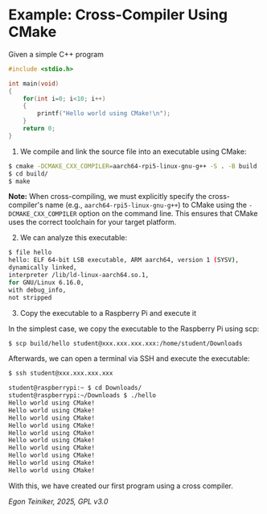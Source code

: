 # Example: Cross-Compiler Using CMake

Given a simple C++ program

```c++
#include <stdio.h>

int main(void)
{
	for(int i=0; i<10; i++)
	{
		printf("Hello world using CMake!\n");
	}	
	return 0;
}
```

1. We compile and link the source file into an executable using CMake:

```bash
$ cmake -DCMAKE_CXX_COMPILER=aarch64-rpi5-linux-gnu-g++ -S . -B build
$ cd build/
$ make
```

**Note:** When cross-compiling, we must explicitly specify the cross-compiler's 
name (e.g., `aarch64-rpi5-linux-gnu-g++`) to CMake using the `-DCMAKE_CXX_COMPILER` 
option on the command line. This ensures that CMake uses the correct toolchain for 
your target platform.


2. We can analyze this executable:

```bash
$ file hello 
hello: ELF 64-bit LSB executable, ARM aarch64, version 1 (SYSV), 
dynamically linked, 
interpreter /lib/ld-linux-aarch64.so.1, 
for GNU/Linux 6.16.0, 
with debug_info, 
not stripped
```

3. Copy the executable to a Raspberry Pi and execute it

In the simplest case, we copy the executable to the Raspberry Pi using scp:
```bash
$ scp build/hello student@xxx.xxx.xxx.xxx:/home/student/Downloads
```

Afterwards, we can open a terminal via SSH and execute the executable:

```bash
$ ssh student@xxx.xxx.xxx.xxx

student@raspberrypi:~ $ cd Downloads/
student@raspberrypi:~/Downloads $ ./hello 
Hello world using CMake!
Hello world using CMake!
Hello world using CMake!
Hello world using CMake!
Hello world using CMake!
Hello world using CMake!
Hello world using CMake!
Hello world using CMake!
Hello world using CMake!
Hello world using CMake!
```

With this, we have created our first program using a cross compiler.

*Egon Teiniker, 2025, GPL v3.0*